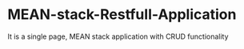# MEAN-stack-Restfull-Application
It is a single page, MEAN stack application with CRUD functionality 
